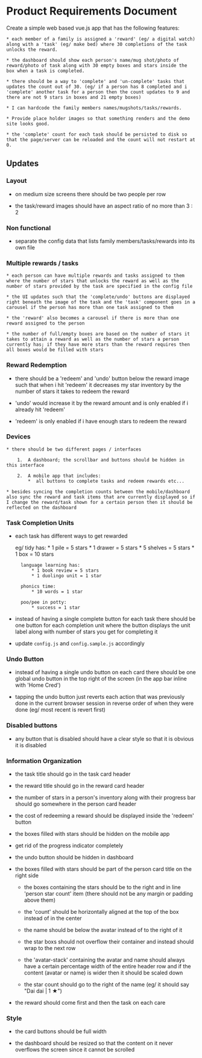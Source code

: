# Product Requirements Document

Create a simple web based vue.js app that has the following features:

    * each member of a family is assigned a 'reward' (eg/ a digital watch) along with a 'task' (eg/ make bed) where 30 completions of the task unlocks the reward.

    * the dashboard should show each person's name/mug shot/photo of reward/photo of task along with 30 empty boxes and stars inside the box when a task is completed. 

    * there should be a way to 'complete' and 'un-complete' tasks that updates the count out of 30. (eg/ if a person has 8 completed and i 'complete' another task for a person then the count updates to 9 and there are not 9 stars in boxes and 21 empty boxes) 

    * I can hardcode the family members names/mugshots/tasks/rewards.

    * Provide place holder images so that something renders and the demo site looks good.

    * the 'complete' count for each task should be persisted to disk so that the page/server can be reloaded and the count will not restart at 0.



## Updates

### Layout

* on medium size screens there should be two people per row

* the task/reward images should have an aspect ratio of no more than 3 : 2

### Non functional

* separate the config data that lists family members/tasks/rewards into its own file


### Multiple rewards / tasks

    * each person can have multiple rewards and tasks assigned to them where the number of stars that unlocks the reward as well as the number of stars provided by the task are specified in the config file

    * the UI updates such that the 'complete/undo' buttons are displayed right beneath the image of the task and the 'task' component goes in a carousel if the person has more than one task assigned to them

    * the 'reward' also becomes a carousel if there is more than one reward assigned to the person

    * the number of full/empty boxes are based on the number of stars it takes to attain a reward as well as the number of stars a person currently has; if they have more stars than the reward requires then all boxes would be filled with stars

### Reward Redemption

* there should be a 'redeem' and 'undo' button below the reward image such that when i hit 'redeem' it decreases my star inventory by the number of stars it takes to redeem the reward

* 'undo' would increase it by the reward amount and is only enabled if i already hit 'redeem'

* 'redeem' is only enabled if i have enough stars to redeem the reward

### Devices

    * there should be two different pages / interfaces

        1.  A dashboard; the scrollbar and buttons should be hidden in this interface

        2.  A mobile app that includes:
            *  all buttons to complete tasks and redeem rewards etc...

    * besides syncing the completion counts between the mobile/dashboard also sync the reward and task items that are currently displayed so if I change the reward/task shown for a certain person then it should be reflected on the dashboard


### Task Completion Units

* each task has different ways to get rewarded

    eg/
        tidy has:
            * 1 pile = 5 stars
            * 1 drawer = 5 stars
            * 5 shelves = 5 stars
            * 1 box = 10 stars

        language learning has:
            * 1 book review = 5 stars
            * 1 duolingo unit = 1 star

        phonics time:
            * 10 words = 1 star

        poo/pee in potty:
            * success = 1 star

* instead of having a single complete button for each task there should be one button for each completion unit where the button displays the unit label along with number of stars you get for completing it

* update `config.js` and `config.sample.js` accordingly

### Undo Button

* instead of having a single undo button on each card there should be one global undo button in the top right of the screen (in the app bar inline with 'Home Cred')

* tapping the undo button just reverts each action that was previously done in the current browser session in reverse order of when they were done (eg/ most recent is revert first)

### Disabled buttons

* any button that is disabled should have a clear style so that it is obvious it is disabled

### Information Organization

* the task title should go in the task card header

* the reward title should go in the reward card header

* the number of stars in a person's inventory along with their progress bar should go somewhere in the person card header

* the cost of redeeming a reward should be displayed inside the 'redeem' button


* the boxes filled with stars should be hidden on the mobile app

* get rid of the progress indicator completely

* the undo button should be hidden in dashboard

* the boxes filled with stars should be part of the person card title on the right side

    * the boxes containing the stars should be to the right and in line 'person star count' item (there should not be any margin or padding above them)

    * the 'count' should be horizontally aligned at the top of the box instead of in the center

    * the name should be below the avatar instead of to the right of it

    * the star boxs should not overflow their container and instead should wrap to the next row

    * the 'avatar-stack' containing the avatar and name should always have a certain percentage width of the entire header row and if the content (avatar or name) is wider then it should be scaled down

    * the star count should go to the right of the name (eg/ it should say "Dai dai | 1 ★")

* the reward should come first and then the task on each care

### Style

* the card buttons should be full width

* the dashboard should be resized so that the content on it never overflows the screen since it cannot be scrolled
